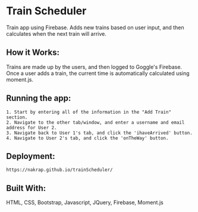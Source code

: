 # Train Scheduler

Train app using Firebase. Adds new trains based on user input, and then calculates when the next train will arrive.


## How it Works:

Trains are made up by the users, and then logged to Goggle's Firebase. Once a user adds a train, the current time is automatically calculated using moment.js. 


## Running the app:
```
1. Start by entering all of the information in the "Add Train" section. 
2. Navigate to the other tab/window, and enter a username and email address for User 2.
3. Navigate back to User 1's tab, and click the 'ihaveArrived' button. 
4. Navigate to User 2's tab, and click the 'onTheWay' button.
```


## Deployment:
```
https://nakrap.github.io/trainScheduler/
```

## Built With:

HTML,
CSS,
Bootstrap,
Javascript,
JQuery,
Firebase,
Moment.js
